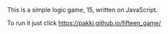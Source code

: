 This is a simple logic game, 15, written on JavaScript.

To run it just click https://pakki.github.io/fifteen_game/
